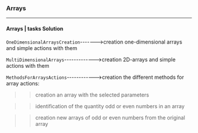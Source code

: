 ### Arrays ###
***
#### Arrays | tasks Solution ####

`OneDimensionalArraysCreation`------->creation one-dimensional arrays and simple actions with them

`MultiDimensionalArrays`------------->creation 2D-arrays and simple actions with them

`MethodsForArraysActions`------------>creation the different methods for array actions:
    
   >>creation an array with the selected parameters
    
   >>identification of the quantity odd or even numbers in an array
    
   >>creation new arrays of odd or even numbers from the original array 
    
